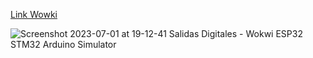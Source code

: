 [Link Wowki](https://wokwi.com/projects/369085089407721473)

![Screenshot 2023-07-01 at 19-12-41 Salidas Digitales - Wokwi ESP32 STM32 Arduino Simulator](https://github.com/ISPC-TST-CONTROL-Y-SERVICIOS/proyecto-final-grupo-3/assets/93406660/ada071f5-84d4-43bb-934d-fa6bccaaa84e)
